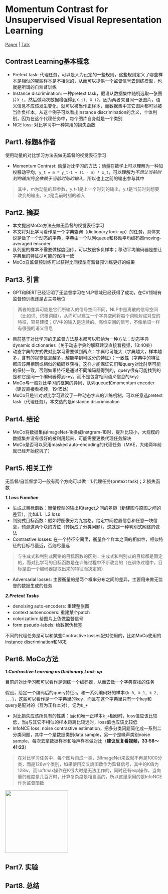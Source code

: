 # Momentum Contrast for Unsupervised Visual Representation Learning

[Paper](https://arxiv.org/pdf/1911.05722.pdf) | [Talk](https://www.bilibili.com/video/BV1C3411s7t9/)

## Contrast Learning基本概念

- Pretext task: 代理任务，可以是人为设定的一些规则，这些规则定义了哪些样本是相似的哪些样本是不相似的，从而可以提供一个监督信号去训练模型，也就是所谓的自监督训练
- Instance discrimination: 一种pretext task，假设从数据集中随机选取一张图片`X_i`，然后做两次数据增强得到`X_i1`、`X_i2`，因为两者来自同一张图片，语义信息不应该发生变化，就可以被当作正样本，而数据集中其它图片都可以被当作负样本。从这个例子可以看出instance discrimination的含义，个体判别，因为在这个代理任务中，每个图片自身就是一个类别
- NCE loss: 对比学习中一种常用的损失函数

## Part1. 标题&作者

使用动量的对比学习方法去做无监督的视觉表征学习

- Momentum Contrast: 动量对比学习的方法；动量在数学上可以理解为一种加权移动平均，`y_t = m * y_t-1 + (1 - m) * x_t`，可以理解为*不想让当前时刻的输出完全依赖于当前时刻的输入*，所以也上之前的输出参与其中
> 其中，m为动量的超参数，y_t-1是上一个时刻的输出，y_t是当前时刻想要改变的输出，x_t是当前时刻的输入

## Part2. 摘要

- 本文提出MoCo方法去做无监督的视觉表征学习
- 本文将对比学习看作是一个字典查询（dictionary look-up）的任务，具体来说是做了一个动态的字典，字典由一个队列queue和移动平均编码器moving-averaged encoder
- 队列里的样本不需要做梯度回传，可以放很多负样本；移动平均编码器是想让字典里的特征尽可能的保持一致
- MoCo自监督预训练可以获得比同模型有监督预训练更好的结果

## Part3. 引言

- GPT和BERT已经证明了无监督学习在NLP领域已经获得了成功，在CV领域有监督预训练还是占主导地位
> 两者的差异可能是它们所输入的信号空间不同，NLP中是离散的信号空间（比如词、词根词缀），从而可以建立一个字典空间将每个词映射成对应的特征，容易建模；CV中的输入是连续的、高维空间的信号，不像单词一样有很强的语义信息
- 目前基于对比学习的无监督方法基本都可以归纳为一种方法：动态字典dynamic dictionaries（关于动态字典的解释建议直接看视频，13:40处）
- 动态字典的方式做对比学习需要做到两点：字典尽可能大（字典越大，样本越多，含有的视觉信息越多，越能学到可区分的特征）；一致性（字典中的特征都应该用相同或相似的编码器获得，这样才能保证它们和query对比时尽可能的保持一致，否则如果特征是通过不同编码器得到的，query很有可能找到的是和它是同一个编码器得到key，而不是包含相同语义信息的key）
- MoCo与一般对比学习的框架的异同，队列queue和momentum encoder（建议直接看视频，19:15处）
- MoCo只是针对对比学习建议了一种动态字典的训练机制，可以任意选pretext task（代理任务），本文选的是instance discrimination

## Part4. 结论

- MoCo将数据集由ImageNet-1k换成Instgram-1B时，提升比较小，大规模的数据集并没有很好的被利用起来，可能需要更换代理任务解决
- MoCo是否可以采用masked auto-encoding的代理任务（MAE，大佬两年前就已经开始挖坑了）

## Part5. 相关工作

无监督/自监督学习一般有两个方向可以做：1.代理任务(pretext task)；2.损失函数

***1.Loss Function***

- 生成式目标函数：衡量模型的输出和target之间的差距（新建图与原图之间的差异），比如L1、L2 loss
- 判别式目标函数：假如将图像分为九宫格，给定中间位置信息和任意一块信息，预测这两个块的方位（转换成了分类问题），这就是一种判别式网络的做法
- Contrastive losses: 在一个特征空间里，衡量各个样本之间的相似性，相似特征的目标尽量近，否则尽量远
> 与生成式和判别式网络的目标函数的区别：生成式和判别式的目标都是固定的，而对比学习的目标函数是在训练过程中不断改变的（在训练过程中，目标是由一个编码器提取出来的特征而决定的）
- Adversarial losses: 主要衡量的是两个概率分布之间的差异，主要用来做无监督的数据生成的任务

***2.Pretext Tasks***

- denoising auto-encoders: 重建整张图
- context autoencoders: 重建某个patch
- colorization: 给图片上色做监督信号
- form pseudo-labels: 给数据伪标签

不同的代理任务是可以和某些Contrastive losses配对使用的，比如MoCo使用的instance discrimination和NCE

## Part6. MoCo方法

***1.Contrastive Learning as Dictionary Look-up***

目前的对比学习都可以看作是训练一个编码器，从而去做一个字典查找的任务

假设，给定一个编码后的query特征`q`，和一系列编码好的样本`{k_0, k_1, k_2, ...}`，这些可以看作是一个字典里的key，而且在这个字典里只有一个key和query是配对的（互为正样本对），记为`k_+`

- 对比损失应该所具有的性质：当`q`和唯一正样本`k_+`相似时，loss值应该比较低，当`q`与其它不相似的样本距离比较远时，loss值也应该比较低
- InfoNCE loss: noise contrastive estimation，把多分类问题简化成一系列二分类问题，其中一个是数据类别data sample，另一个是噪声类别noise sample，每次去拿数据样本和噪声样本做对比（**建议反复看视频，33:58～41:23**）
> 在对比学习任务中，每个图片自成一类，对ImageNet来说就不再是1000分类，而是128w个类别，如果使用交叉熵函数作为监督信号，其中的K值为128w，而softmax操作在K很大时是无法工作的，同时还有exp操作，当向量的维度是几百万时，计算复杂度是相当高的，所以这里采用的是InfoNCE作为监督函数

<img src="https://user-images.githubusercontent.com/22740819/146709578-4cd42c01-bf49-4e1b-ab0e-a02861d9a893.png" width=200>


## Part7. 实验

## Part8. 总结
